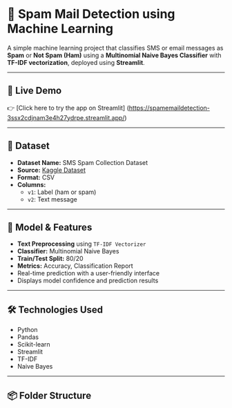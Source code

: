 # 📧 Spam Mail Detection using Machine Learning

A simple machine learning project that classifies SMS or email messages as **Spam** or **Not Spam (Ham)** using a **Multinomial Naive Bayes Classifier** with **TF-IDF vectorization**, deployed using **Streamlit**.

---

## 🚀 Live Demo

👉 [Click here to try the app on Streamlit]
(https://spamemaildetection-3ssx2cdjnam3e4h27ydrpe.streamlit.app/)



---

## 📂 Dataset

- **Dataset Name:** SMS Spam Collection Dataset  
- **Source:** [Kaggle Dataset](https://www.kaggle.com/datasets/uciml/sms-spam-collection-dataset)
- **Format:** CSV  
- **Columns:**
  - `v1`: Label (ham or spam)
  - `v2`: Text message

---

## 🧠 Model & Features

- **Text Preprocessing** using `TF-IDF Vectorizer`
- **Classifier:** Multinomial Naive Bayes
- **Train/Test Split:** 80/20
- **Metrics:** Accuracy, Classification Report
- Real-time prediction with a user-friendly interface
- Displays model confidence and prediction results

---

## 🛠️ Technologies Used

- Python
- Pandas
- Scikit-learn
- Streamlit
- TF-IDF
- Naive Bayes

---

## 📦 Folder Structure

